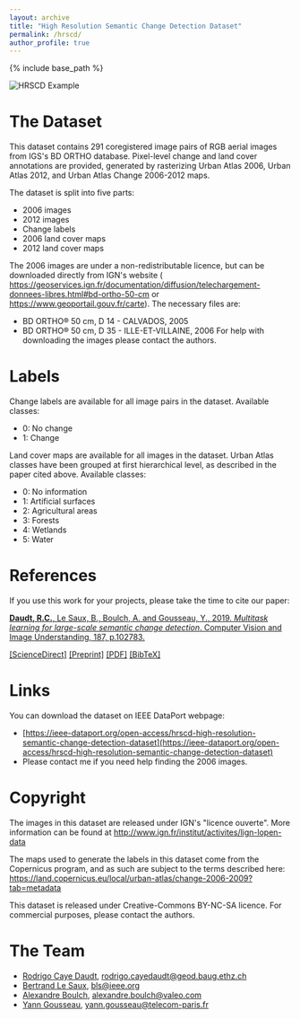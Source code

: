 ```yaml
---
layout: archive
title: "High Resolution Semantic Change Detection Dataset"
permalink: /hrscd/
author_profile: true
---
```


{% include base_path %}


![HRSCD Example](/images/hrscd-cover.png)

The Dataset
======
This dataset contains 291 coregistered image pairs of RGB aerial images from IGS's BD ORTHO database. Pixel-level change and land cover annotations are provided, generated by rasterizing Urban Atlas 2006, Urban Atlas 2012, and Urban Atlas Change 2006-2012 maps. 

The dataset is split into five parts:
  - 2006 images 
  - 2012 images
  - Change labels
  - 2006 land cover maps
  - 2012 land cover maps

The 2006 images are under a non-redistributable licence, but can be downloaded directly from IGN's website ( https://geoservices.ign.fr/documentation/diffusion/telechargement-donnees-libres.html#bd-ortho-50-cm or https://www.geoportail.gouv.fr/carte). The necessary files are:
  - BD ORTHO® 50 cm, D 14 - CALVADOS, 2005
  - BD ORTHO® 50 cm, D 35 - ILLE-ET-VILLAINE, 2006
For help with downloading the images please contact the authors.



Labels
======
Change labels are available for all image pairs in the dataset. Available classes:
  - 0: No change
  - 1: Change

Land cover maps are available for all images in the dataset. Urban Atlas classes have been grouped at first hierarchical level, as described in the paper cited above. Available classes:
  - 0: No information
  - 1: Artificial surfaces
  - 2: Agricultural areas
  - 3: Forests
  - 4: Wetlands
  - 5: Water
  
References
======
If you use this work for your projects, please take the time to cite our paper:

[**Daudt, R.C.**, Le Saux, B., Boulch, A. and Gousseau, Y., 2019. *Multitask learning for large-scale semantic change detection*. Computer Vision and Image Understanding, 187, p.102783.](https://rcdaudt.github.io/publication/2018-08-22-urban-change-detection)

[[ScienceDirect]](https://www.sciencedirect.com/science/article/pii/S1077314219300992) [[Preprint]](https://arxiv.org/abs/1810.08452) [[PDF]](http://rcdaudt.github.io/files/2018cviu-hrscd.pdf) [[BibTeX]](daudt2019cviu-hrscd.bib)


Links
======
You can download the dataset on IEEE DataPort webpage:

* [https://ieee-dataport.org/open-access/hrscd-high-resolution-semantic-change-detection-dataset](https://ieee-dataport.org/open-access/hrscd-high-resolution-semantic-change-detection-dataset)
* Please contact me if you need help finding the 2006 images.


Copyright
=====
The images in this dataset are released under IGN's "licence ouverte". More information can be found at http://www.ign.fr/institut/activites/lign-lopen-data

The maps used to generate the labels in this dataset come from the Copernicus program, and as such are subject to the terms described here: https://land.copernicus.eu/local/urban-atlas/change-2006-2009?tab=metadata 

This dataset is released under Creative-Commons BY-NC-SA licence. For commercial purposes, please contact the authors.

The Team
======
* [Rodrigo Caye Daudt](https://rcdaudt.github.io/), rodrigo.cayedaudt@geod.baug.ethz.ch
* [Bertrand Le Saux](https://blesaux.github.io/), bls@ieee.org
* [Alexandre Boulch](https://aboulch.github.io/), alexandre.boulch@valeo.com
* [Yann Gousseau](https://perso.telecom-paristech.fr/gousseau/), yann.gousseau@telecom-paris.fr
  

